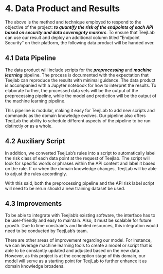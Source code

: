 # 4. Data Product and Results

The above is the method and technique employed to respond to the objective of the project: ***to quantify the risk of the endpoints of each API based on security and data sovereignty markers***. To ensure that TeejLab can use our result and deploy an additional column titled “Endpoint Security” on their platform, the following data product will be handed over.

## 4.1 Data Pipeline

The data product will include scripts for the ***preprocessing*** and ***machine learning*** pipeline. The process is documented with the expectation that Teejlab can reproduce the results with minimal guidance. The data product is accompanied with a Jupyter notebook for how to interpret the results. To elaborate further, the processed data sets will be the output of the preprocessing pipeline, while the model and prediction will be the output of the machine learning pipeline.

This pipeline is modular, making it easy for TeejLab to add new scripts and commands as the domain knowledge evolves. Our pipeline also offers TeejLab the ability to schedule different aspects of the pipeline to be run distinctly or as a whole.

## 4.2 Auxiliary Script

In addition, we converted TeejLab’s rules into a script to automatically label the risk class of each data point at the request of Teejlab. The script will look for specific words or phrases within the API content and label it based on the rule. If or when the domain knowledge changes, TeejLab will be able to adjust the rules accordingly.

With this said, both the preprocessing pipeline and the API risk label script will need to be rerun should a new training dataset be used.

## 4.3 Improvements

To be able to integrate with Teejlab’s existing software, the interface has to be user-friendly and easy to maintain. Also, it must be scalable for future growth. Due to time constraints and limited resources, this integration would need to be conducted by TeejLab’s team.

There are other areas of improvement regarding our model. For instance, we can leverage machine learning tools to create a model or script that is able to be constantly updated and adjusted based on the new data. However, as this project is at the conception stage of this domain, our model will serve as a starting point for TeejLab to further enhance it as domain knowledge broadens.
